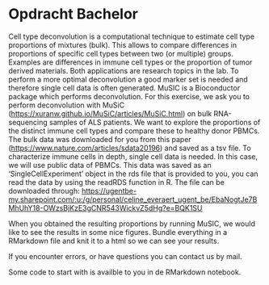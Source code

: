 # Opdracht Bachelor

Cell type deconvolution is a computational technique to estimate cell type proportions of mixtures (bulk). This allows to compare differences in proportions of specific cell types between two (or multiple) groups. Examples are differences in immune cell types or the proportion of tumor derived materials. Both applications are research topics in the lab. To perform a more optimal deconvolution a good marker set is needed and therefore single cell data is often generated. MuSIC is a Bioconductor package which performs deconvolution. For this exercise, we ask you to perform deconvolution with MuSiC (https://xuranw.github.io/MuSiC/articles/MuSiC.html) on bulk RNA-sequencing samples of ALS patients. We want to explore the proportions of the distinct immune cell types and compare these to healthy donor PBMCs. The bulk data was downloaded for you from this paper (https://www.nature.com/articles/sdata20196) and saved as a tsv file. To characterize immune cells in depth, single cell data is needed. In this case, we will use public data of PBMCs. This data was saved as an ‘SingleCellExperiment’ object in the rds file that is provided to you, you can read the data by using the readRDS function in R. The file can be downloaded through: https://ugentbe-my.sharepoint.com/:u:/g/personal/celine_everaert_ugent_be/EbaNogtJe7BMhUhY18-OWzsBjKzE3gCNR543WickvZ5dHg?e=BQK1SU

When you obtained the resulting proportions by running MuSIC, we would like to see the results in some nice figures. Bundle everything in a RMarkdown file and knit it to a html so we can see your results.

If you encounter errors, or have questions you can contact us by mail.

Some code to start with is availble to you in de RMarkdown notebook.




